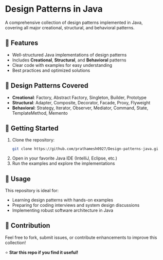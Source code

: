 # Design Patterns in Java

A comprehensive collection of design patterns implemented in Java, covering all major creational, structural, and behavioral patterns.

## 📌 Features

- Well-structured Java implementations of design patterns
- Includes **Creational**, **Structural**, and **Behavioral** patterns
- Clear code with examples for easy understanding
- Best practices and optimized solutions

## 📂 Design Patterns Covered

- **Creational**: Factory, Abstract Factory, Singleton, Builder, Prototype
- **Structural**: Adapter, Composite, Decorator, Facade, Proxy, Flyweight
- **Behavioral**: Strategy, Iterator, Observer, Mediator, Command, State, TemplateMethod, Memento

## 🚀 Getting Started

1. Clone the repository:
   ```sh
   git clone https://github.com/prathamesh0927/Design-patterns-java.git
   ```
2. Open in your favorite Java IDE (IntelliJ, Eclipse, etc.)
3. Run the examples and explore the implementations

## 🎯 Usage

This repository is ideal for:

- Learning design patterns with hands-on examples
- Preparing for coding interviews and system design discussions
- Implementing robust software architecture in Java

## 🤝 Contribution

Feel free to fork, submit issues, or contribute enhancements to improve this collection!

⭐ **Star this repo if you find it useful!**
